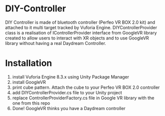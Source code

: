 # DIY-Controller
DIY Controller is made of bluetooth controller (Perfeo VR BOX 2.0 kit) and attached  to it multi target tracked by Vuforia Engine. DIYControllerProvider class is a realisation of IControllerProvider interface from GoogleVR library created to allow users to interact with XR objects and to use GoogleVR library without having a real Daydream Controller.

# Installation
1) install Vuforia Engine 8.3.x using Unity Package Manager
2) install GoogleVR
3) print cube pattern. Attach the cube to your Perfeo VR BOX 2.0 controller
4) add DIYControllerProvider.cs file to your Unity project
5) replace ControllerProviderFactory.cs file in Google VR library with the one from this repo
6) Done! GoogleVR thinks you have a Daydream controller
